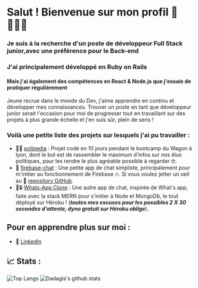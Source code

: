 # Salut ! Bienvenue sur mon profil 👋 👨🏻‍💻
### Je suis à la recherche d'un poste de développeur Full Stack junior,avec une préférence pour le Back-end
### J'ai principalement développé en Ruby on Rails
#### Mais j'ai également des compétences en React & Node.js que j'essaie de pratiquer régulièrement

Jeune recrue dans le monde du Dev, j'aime apprendre en continu et développer mes connaissances. Trouver un poste en tant que développeur junior serait l'occasion pour moi de progresser tout en travaillant sur des projets à plus grande échelle et j'en suis sûr, plein de sens !

### Voilà une petite liste des projets sur lesquels j'ai pu travailler :
- 🤵🏻 [polipedia](https://www.polipedia.fr/) : Projet codé en 10 jours pendant le bootcamp du Wagon à lyon, dont le but est de rassembler le maximum d'infos sur nos élus politiques, pour les rendre le plus agréable possible à regarder 🤓.
- 💬 [firebase-chat](https://dadagis.github.io/firebase-chat/) : Une petite app de chat simpliste, principalement pour m'initier au fonctionnement de Firebase 🔥.
Si vous voulez jetter un oeil au 📂 [repository GitHub](https://github.com/Dadagis/firebase-chat).
- 💬🔒 [Whats-App Clone](https://whats-app-clone-mern.herokuapp.com/) : Une autre app de chat, inspirée de What's app, faite avec la stack MERN pour s'initier à Node et MongoDb, le tout déployé sur Héroku ! (**_toutes mes excuses pour les possibles 2 X 30 secondes d'attente, dyno gratuit sur Héroku oblige_**).

## Pour en apprendre plus sur moi : 
- 💼 [LinkedIn](https://www.linkedin.com/in/david-alexandre-jungblut-94671511a/)

## 📈 Stats : 

![Top Langs](https://github-readme-stats.vercel.app/api/top-langs/?username=dadagis&layout=compact)
![Dadagis's github stats](https://github-readme-stats.vercel.app/api?username=dadagis&show_icons=true&count_private=true)

